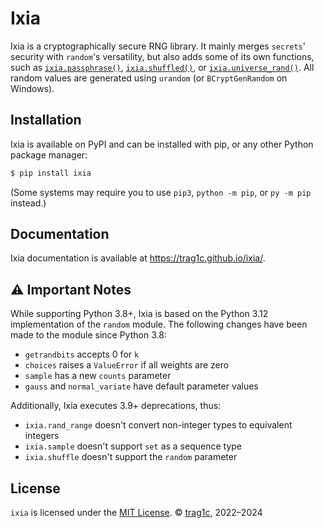 # Ixia
Ixia is a cryptographically secure RNG library. It mainly merges `secrets`'
security with `random`'s versatility, but also adds some of its own
functions, such as [`ixia.passphrase()`][ixia-passphrase],
[`ixia.shuffled()`][ixia-shuffled],
or [`ixia.universe_rand()`][ixia-universe-rand].
All random values are generated using `urandom` (or `BCryptGenRandom` on Windows).

## Installation
Ixia is available on PyPI and can be installed with pip, or any other Python package manager:
```sh
$ pip install ixia
```
(Some systems may require you to use `pip3`, `python -m pip`, or `py -m pip` instead.)

## Documentation
Ixia documentation is available at https://trag1c.github.io/ixia/.

## ⚠️ Important Notes
While supporting Python 3.8+, Ixia is based on the Python 3.12 implementation
of the `random` module. The following changes have been made to the module
since Python 3.8:
- `getrandbits` accepts 0 for `k`
- `choices` raises a `ValueError` if all weights are zero
- `sample` has a new `counts` parameter
- `gauss` and `normal_variate` have default parameter values

Additionally, Ixia executes 3.9+ deprecations, thus:
- `ixia.rand_range` doesn't convert non-integer types to equivalent integers
- `ixia.sample` doesn't support `set` as a sequence type
- `ixia.shuffle` doesn't support the `random` parameter

## License
`ixia` is licensed under the [MIT License].
© [trag1c], 2022–2024

[MIT License]: https://opensource.org/license/mit/
[trag1c]: https://github.com/trag1c/
[ixia-passphrase]: https://trag1c.github.io/ixia/strings_and_bytes.html#ixiapassphrase
[ixia-shuffled]: https://trag1c.github.io/ixia/sequences.html#ixiashuffled
[ixia-universe-rand]: https://trag1c.github.io/ixia/integers.html#ixiauniverse_rand
